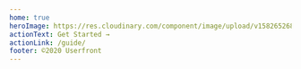 ```yaml
---
home: true
heroImage: https://res.cloudinary.com/component/image/upload/v1582652683/circle_400_light_jrgbjq.png
actionText: Get Started →
actionLink: /guide/
footer: ©2020 Userfront
---
```


<!-- <div class="features">
  <div class="feature">
    <h2>Guide</h2>
    <p>
      Introduction, quickstart, and documentation.
      <br>
      <a href="/guide/">Browse the docs →</a>
    </p>
  </div>
  <div class="feature">
    <h2>Examples</h2>
    <p>
      Various examples of how to use Userfront.
      <br>
      <a href="/examples/">See examples →</a>
    </p>
  </div>
</div> -->
